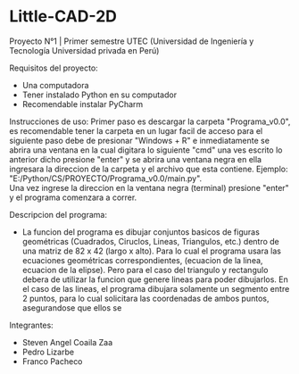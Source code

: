 # Little-CAD-2D
Proyecto N°1 | Primer semestre UTEC (Universidad de Ingeniería y Tecnología Universidad privada en Perú)

Requisitos del proyecto:
- Una computadora
- Tener instalado Python en su computador
- Recomendable instalar PyCharm

Instrucciones de uso:
  Primer paso es descargar la carpeta "Programa_v0.0", es recomendable tener la carpeta en un lugar facil de acceso
  para el siguiente paso debe de presionar "Windows + R" e inmediatamente se abrira una ventana en la cual digitara lo siguiente "cmd"
  una ves escrito lo anterior dicho presione "enter" y se abrira una ventana negra en ella ingresara la direccion de la carpeta y el         archivo que esta contiene. Ejemplo: "E:/Python/CS/PROYECTO/Programa_v0.0/main.py".  
  Una vez ingrese la direccion en la ventana negra (terminal) presione "enter" y el programa comenzara a correr.

Descripcion del programa:
- La funcion del programa es dibujar conjuntos basicos de figuras geométricas (Cuadrados, Ciruclos, Lineas, Triangulos, etc.) dentro
  de una matriz de 82 x 42 (largo x alto). Para lo cual el programa usara las ecuaciones geométricas correspondientes, (ecuacion de     la linea, ecuacion de la elipse). Pero para el caso del triangulo y rectangulo debera de utilizar la funcion que genere lineas para   poder dibujarlos. En el caso de las lineas, el programa dibujara solamente un segmento entre 2 puntos, para lo cual solicitara las 
  coordenadas de ambos puntos, asegurandose que ellos se

Integrantes:
- Steven Angel Coaila Zaa
- Pedro Lizarbe 
- Franco Pacheco
